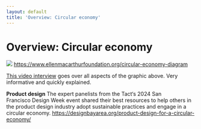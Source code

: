 ```yaml
---
layout: default
title: 'Overview: Circular economy'
---
```

# Overview: Circular economy

![](media/cleanshot_2023-11-01-at-18-28-34@2x.png)
https://www.ellenmacarthurfoundation.org/circular-economy-diagram

[This video interview](https://www.youtube.com/watch?v=NBEvJwTxs4w&t=21s) goes over all aspects of the graphic above. Very informative and quickly explained.

**Product design**
The expert panelists from the Tact‘s 2024 San Francisco Design Week event shared their best resources to help others in the product design industry adopt sustainable practices and engage in a circular economy.
https://designbayarea.org/product-design-for-a-circular-economy/


